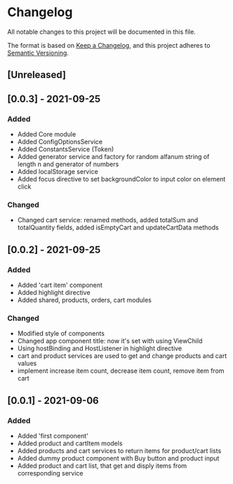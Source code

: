 # Changelog
All notable changes to this project will be documented in this file.

The format is based on [Keep a Changelog](https://keepachangelog.com/en/1.0.0/),
and this project adheres to [Semantic Versioning](https://semver.org/spec/v2.0.0.html).

## [Unreleased]

## [0.0.3] - 2021-09-25
### Added 
- Added Core module
- Added ConfigOptionsService
- Added ConstantsService (Token)
- Added generator service and factory for random alfanum string of length n and generator of numbers
- Added localStorage service
- Added focus directive to set backgroundColor to input color on element click

### Changed
- Changed cart service: renamed methods, added totalSum and totalQuantity fields, added isEmptyCart and updateCartData methods


## [0.0.2] - 2021-09-25
### Added
- Added 'cart item' component
- Added highlight directive
- Added shared, products, orders, cart modules

### Changed
- Modified style of components
- Changed app component title: now it's set with using ViewChild
- Using hostBinding and HostListener in highlight directive
- cart and product services are used to get and change products and cart values
- implement increase item count, decrease item count, remove item from cart


## [0.0.1] - 2021-09-06
### Added
- Added 'first component'
- Added product and cartItem models
- Added products and cart services to return items for product/cart lists
- Added dummy product component with Buy button and product input
- Added product and cart list, that get and disply items from corresponding service
